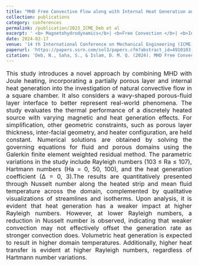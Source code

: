 ```yaml
---
title: "MHD Free Convective Flow along with Internal Heat Generation and Joule Heating in a Two Layer Discretely Heated Chamber Partially Filled with Porous Medium"
collection: publications
category: conferences
permalink: /publication/2023_ICME_Deb et al
excerpt: ' <b> Magnetohydrodynamics</b>| <b>Free Convection </b>| <b>Internal Heat Generation </b>| <b>Joule Heating </b>| <b>Porous Medium</b>'
date: 2024-02-17
venue: '14 th International Conference on Mechanical Engineering (ICME), Dhaka, BUET'
paperurl: 'https://papers.ssrn.com/sol3/papers.cfm?abstract_id=4910103'
citation: 'Deb, N., Saha, S., & Islam, D. M. Q. (2024). MHD Free Convective Flow along with Internal Heat Generation and Joule Heating in a Two Layer Discretely Heated Chamber Partially Filled with Porous Medium. Available at SSRN 4910103.'
---
```


<p style="text-align: justify; font-size: 16px">This study introduces a novel approach by combining MHD with Joule heating, incorporating a partially porous layer and internal heat generation into the investigation of natural convective flow in a square chamber. It also considers a wavy-shaped porous-fluid layer interface to better represent real-world phenomena. The study evaluates the thermal performance of a discretely heated source with varying magnetic and heat generation effects. For simplification, other geometric constraints, such as porous layer thickness, inter-facial geometry, and heater configuration, are held constant. Numerical solutions are obtained by solving the governing equations for fluid and porous domains using the Galerkin finite element weighted residual method. The parametric variations in the study include Rayleigh numbers (103 ≤ Ra ≤ 107), Hartmann numbers (Ha = 0, 50, 100), and the heat generation coefficient (∆ = 0, 3).The results are quantitatively presented through Nusselt number along the heated strip and mean fluid temperature across the domain, complemented by qualitative visualizations of streamlines and isotherms. Upon analysis, it is evident that heat generation has a weaker impact at higher Rayleigh numbers. However, at lower Rayleigh numbers, a reduction in Nusselt number is observed, indicating that weaker convection may not effectively offset the generation rate as stronger convection does. Volumetric heat generation is expected to result in higher domain temperatures. Additionally, higher heat transfer is evident at higher Rayleigh numbers, regardless of Hartmann number variations. </p>